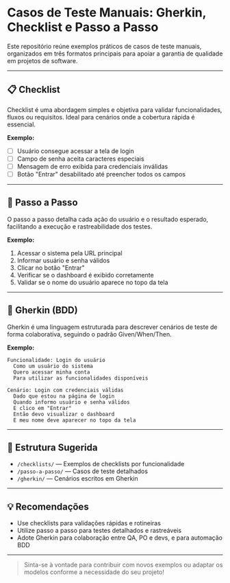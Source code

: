# Casos de Teste Manuais: Gherkin, Checklist e Passo a Passo

Este repositório reúne exemplos práticos de casos de teste manuais, organizados em três formatos principais para apoiar a garantia de qualidade em projetos de software.

---

## 📋 Checklist

Checklist é uma abordagem simples e objetiva para validar funcionalidades, fluxos ou requisitos. Ideal para cenários onde a cobertura rápida é essencial.

**Exemplo:**
- [ ] Usuário consegue acessar a tela de login
- [ ] Campo de senha aceita caracteres especiais
- [ ] Mensagem de erro exibida para credenciais inválidas
- [ ] Botão "Entrar" desabilitado até preencher todos os campos

---

## 📝 Passo a Passo

O passo a passo detalha cada ação do usuário e o resultado esperado, facilitando a execução e rastreabilidade dos testes.

**Exemplo:**
1. Acessar o sistema pela URL principal
2. Informar usuário e senha válidos
3. Clicar no botão "Entrar"
4. Verificar se o dashboard é exibido corretamente
5. Validar se o nome do usuário aparece no topo da tela

---

## 🦋 Gherkin (BDD)

Gherkin é uma linguagem estruturada para descrever cenários de teste de forma colaborativa, seguindo o padrão Given/When/Then.

**Exemplo:**
```gherkin
Funcionalidade: Login do usuário
  Como um usuário do sistema
  Quero acessar minha conta
  Para utilizar as funcionalidades disponíveis

Cenário: Login com credenciais válidas
  Dado que estou na página de login
  Quando informo usuário e senha válidos
  E clico em "Entrar"
  Então devo visualizar o dashboard
  E meu nome deve aparecer no topo da tela
```

---

## 📁 Estrutura Sugerida

- `/checklists/` — Exemplos de checklists por funcionalidade
- `/passo-a-passo/` — Casos de teste detalhados
- `/gherkin/` — Cenários escritos em Gherkin

---

## 💡 Recomendações
- Use checklists para validações rápidas e rotineiras
- Utilize passo a passo para testes detalhados e rastreáveis
- Adote Gherkin para colaboração entre QA, PO e devs, e para automação BDD

---

> Sinta-se à vontade para contribuir com novos exemplos ou adaptar os modelos conforme a necessidade do seu projeto!
